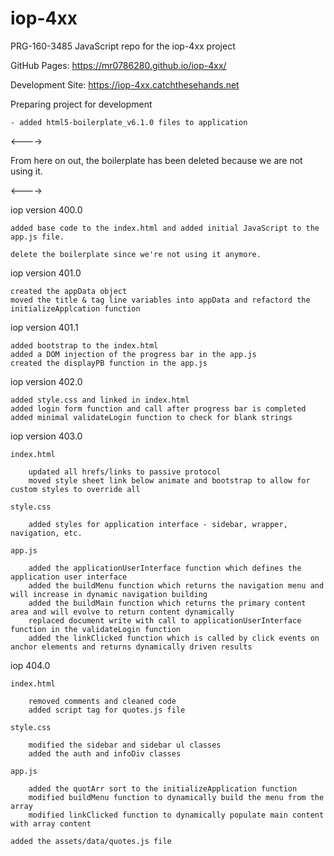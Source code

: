 # iop-4xx
PRG-160-3485 JavaScript repo for the iop-4xx project 
	
GitHub Pages: https://mr0786280.github.io/iop-4xx/
	
Development Site: https://iop-4xx.catchthesehands.net

Preparing project for development

	- added html5-boilerplate_v6.1.0 files to application
	
<---->

From here on out, the boilerplate has been deleted because we are not using it.

<---->

iop version 400.0

	added base code to the index.html and added initial JavaScript to the app.js file.
	
	delete the boilerplate since we're not using it anymore.

	
iop version 401.0

	created the appData object
	moved the title & tag line variables into appData and refactord the initializeApplcation function
	
iop version 401.1

	added bootstrap to the index.html
	added a DOM injection of the progress bar in the app.js
	created the displayPB function in the app.js
	
iop version 402.0

	added style.css and linked in index.html
	added login form function and call after progress bar is completed
	added minimal validateLogin function to check for blank strings

iop version 403.0

	index.html
	
		updated all hrefs/links to passive protocol
		moved style sheet link below animate and bootstrap to allow for custom styles to override all
		
	style.css
	
		added styles for application interface - sidebar, wrapper, navigation, etc.

	app.js
	
		added the applicationUserInterface function which defines the application user interface
		added the buildMenu function which returns the navigation menu and will increase in dynamic navigation building
		added the buildMain function which returns the primary content area and will evolve to return content dynamically
		replaced document write with call to applicationUserInterface function in the validateLogin function
		added the linkClicked function which is called by click events on anchor elements and returns dynamically driven results

iop 404.0

	index.html

		removed comments and cleaned code
		added script tag for quotes.js file
	
	style.css
	
		modified the sidebar and sidebar ul classes
		added the auth and infoDiv classes

	app.js
	
		added the quotArr sort to the initializeApplication function
		modified buildMenu function to dynamically build the menu from the array
		modified linkClicked function to dynamically populate main content with array content
	
	added the assets/data/quotes.js file

